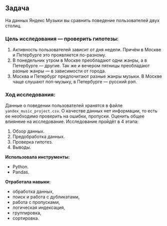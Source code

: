 
## **Задача** 
На данных Яндекс Музыки вы сравнить поведение пользователей двух столиц.

### **Цель исследования** — проверить гипотезы:
1. Активность пользователей зависит от дня недели. Причём в Москве и Петербурге это проявляется по-разному.
2. В понедельник утром в Москве преобладают одни жанры, а в Петербурге — другие. Так же и вечером пятницы преобладают разные жанры — в зависимости от города. 
3. Москва и Петербург предпочитают разные жанры музыки. В Москве чаще слушают поп-музыку, в Петербурге — русский рэп.

### **Ход исследования:**
Данные о поведении пользователей хранятся в файле `yandex_music_project.csv`. О качестве данных нет информации, то есть ее необходимо проверить на ошибки,  пропуски. Оценить общее влиянеие на исследование. 
Исследование пройдёт в 4 этапа:
 1. Обзор данных.
 2. Предобработка данных.
 3. Проверка гипотез.
 4. Выводы.

**Использовала инструменты:**
- Python.
- Pandas.

**Отработала навыки:**
- обработка данных, 
- поиск и работа с дубликатами,
- работа с пропусками,
- логическая индексация,
- группировка,
- сортировка.
